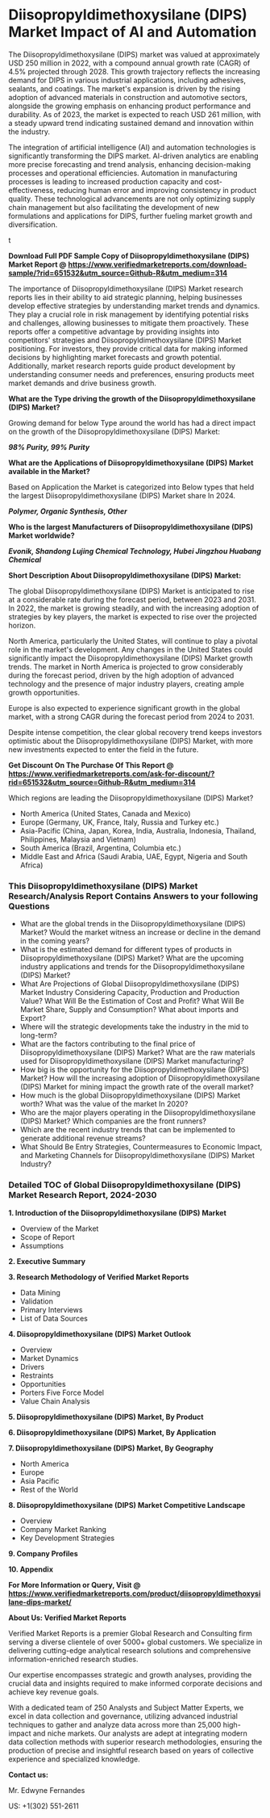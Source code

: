 <meta name="title" content="Global Diisopropyldimethoxysilane (DIPS) Market Impact of AI and Automation"><meta name="description" content="The Diisopropyldimethoxysilane (DIPS) market was valued at approximately USD 250 million in 2022, with a compound annual growth rate (CAGR) of 4.5% projected through 2"><meta name="title" content="Diisopropyldimethoxysilane (DIPS) Market Size, Share, Scope, Trends, Growth, Opportunities, Analysis, Forecast"><h1>Diisopropyldimethoxysilane (DIPS) Market Impact of AI and Automation</h1><p>The Diisopropyldimethoxysilane (DIPS) market was valued at approximately USD 250 million in 2022, with a compound annual growth rate (CAGR) of 4.5% projected through 2028. This growth trajectory reflects the increasing demand for DIPS in various industrial applications, including adhesives, sealants, and coatings. The market's expansion is driven by the rising adoption of advanced materials in construction and automotive sectors, alongside the growing emphasis on enhancing product performance and durability. As of 2023, the market is expected to reach USD 261 million, with a steady upward trend indicating sustained demand and innovation within the industry.</p><p>The integration of artificial intelligence (AI) and automation technologies is significantly transforming the DIPS market. AI-driven analytics are enabling more precise forecasting and trend analysis, enhancing decision-making processes and operational efficiencies. Automation in manufacturing processes is leading to increased production capacity and cost-effectiveness, reducing human error and improving consistency in product quality. These technological advancements are not only optimizing supply chain management but also facilitating the development of new formulations and applications for DIPS, further fueling market growth and diversification.</p>t</p><p id="" class=""><strong>Download Full PDF Sample Copy of Diisopropyldimethoxysilane (DIPS) Market Report @ <a href="https://www.verifiedmarketreports.com/download-sample/?rid=651532&utm_source=Github-R&utm_medium=314" target="_blank">https://www.verifiedmarketreports.com/download-sample/?rid=651532&utm_source=Github-R&utm_medium=314</a></strong></p><p>The importance of&nbsp;Diisopropyldimethoxysilane (DIPS) Market research reports lies in their ability to aid strategic planning, helping businesses develop effective strategies by understanding market trends and dynamics. They play a crucial role in risk management by identifying potential risks and challenges, allowing businesses to mitigate them proactively. These reports offer a competitive advantage by providing insights into competitors' strategies and Diisopropyldimethoxysilane (DIPS) Market positioning. For investors, they provide critical data for making informed decisions by highlighting market forecasts and growth potential. Additionally, market research reports guide product development by understanding consumer needs and preferences, ensuring products meet market demands and drive business growth.</p><p><strong>What are the&nbsp;Type driving the growth of the Diisopropyldimethoxysilane (DIPS) Market?</strong></p><p id="" class="">Growing demand for below Type around the world has had a direct impact on the growth of the Diisopropyldimethoxysilane (DIPS) Market:</p><em><strong>98% Purity, 99% Purity</strong></em></p><strong>What are the&nbsp;Applications&nbsp;of Diisopropyldimethoxysilane (DIPS) Market available in the Market?</strong></p><p id="" class="">Based on Application the Market is categorized into Below types that held the largest Diisopropyldimethoxysilane (DIPS) Market share In 2024.</p><em><strong>Polymer, Organic Synthesis, Other</strong></em></p><strong>Who is the largest Manufacturers of Diisopropyldimethoxysilane (DIPS) Market worldwide?</strong></p><p><em><strong>Evonik, Shandong Lujing Chemical Technology, Hubei Jingzhou Huabang Chemical</strong></em></p><p id="" class=""><strong>Short Description About Diisopropyldimethoxysilane (DIPS) Market:</strong></p><p>The global Diisopropyldimethoxysilane (DIPS) Market is anticipated to rise at a considerable rate during the forecast period, between 2023 and 2031. In 2022, the market is growing steadily, and with the increasing adoption of strategies by key players, the market is expected to rise over the projected horizon.</p><p>North America, particularly the United States, will continue to play a pivotal role in the market's development. Any changes in the United States could significantly impact the Diisopropyldimethoxysilane (DIPS) Market growth trends. The market in North America is projected to grow considerably during the forecast period, driven by the high adoption of advanced technology and the presence of major industry players, creating ample growth opportunities.</p><p>Europe is also expected to experience significant growth in the global market, with a strong CAGR during the forecast period from 2024 to 2031.</p><p>Despite intense competition, the clear global recovery trend keeps investors optimistic about the Diisopropyldimethoxysilane (DIPS) Market, with more new investments expected to enter the field in the future.</p><p id="" class=""><strong>Get Discount On The Purchase Of This Report @ <a href="https://www.verifiedmarketreports.com/ask-for-discount/?rid=651532&utm_source=Github-R&utm_medium=314" target="_blank">https://www.verifiedmarketreports.com/ask-for-discount/?rid=651532&utm_source=Github-R&utm_medium=314</a></strong></p>Which regions are leading the Diisopropyldimethoxysilane (DIPS) Market?</p><ul><li>North America (United States, Canada and Mexico)</li><li>Europe (Germany, UK, France, Italy, Russia and Turkey etc.)</li><li>Asia-Pacific (China, Japan, Korea, India, Australia, Indonesia, Thailand, Philippines, Malaysia and Vietnam)</li><li>South America (Brazil, Argentina, Columbia etc.)</li><li>Middle East and Africa (Saudi Arabia, UAE, Egypt, Nigeria and South Africa)</li></ul><h3 id="" class="">This Diisopropyldimethoxysilane (DIPS) Market Research/Analysis Report Contains Answers to your following Questions</h3><ul><li>What are the global trends in the Diisopropyldimethoxysilane (DIPS) Market? Would the market witness an increase or decline in the demand in the coming years?</li><li>What is the estimated demand for different types of products in Diisopropyldimethoxysilane (DIPS) Market? What are the upcoming industry applications and trends for the Diisopropyldimethoxysilane (DIPS) Market?</li><li>What Are Projections of Global Diisopropyldimethoxysilane (DIPS) Market Industry Considering Capacity, Production and Production Value? What Will Be the Estimation of Cost and Profit? What Will Be Market Share, Supply and Consumption? What about imports and Export?</li><li>Where will the strategic developments take the industry in the mid to long-term?</li><li>What are the factors contributing to the final price of Diisopropyldimethoxysilane (DIPS) Market? What are the raw materials used for Diisopropyldimethoxysilane (DIPS) Market manufacturing?</li><li>How big is the opportunity for the Diisopropyldimethoxysilane (DIPS) Market? How will the increasing adoption of Diisopropyldimethoxysilane (DIPS) Market for mining impact the growth rate of the overall market?</li><li>How much is the global Diisopropyldimethoxysilane (DIPS) Market worth? What was the value of the market In 2020?</li><li>Who are the major players operating in the Diisopropyldimethoxysilane (DIPS) Market? Which companies are the front runners?</li><li>Which are the recent industry trends that can be implemented to generate additional revenue streams?</li><li>What Should Be Entry Strategies, Countermeasures to Economic Impact, and Marketing Channels for Diisopropyldimethoxysilane (DIPS) Market Industry?</li></ul><h3 id="" class="">Detailed TOC of Global Diisopropyldimethoxysilane (DIPS) Market Research Report, 2024-2030</h3><p id="" class=""><strong>1. Introduction of the Diisopropyldimethoxysilane (DIPS) Market</strong></p><ul><li>Overview of the Market</li><li>Scope of Report</li><li>Assumptions</li></ul><p id="" class=""><strong>2. Executive Summary</strong></p><p id="" class=""><strong>3. Research Methodology of Verified Market Reports</strong></p><ul><li>Data Mining</li><li>Validation</li><li>Primary Interviews</li><li>List of Data Sources</li></ul><p id="" class=""><strong>4. Diisopropyldimethoxysilane (DIPS) Market Outlook</strong></p><ul><li>Overview</li><li>Market Dynamics</li><li>Drivers</li><li>Restraints</li><li>Opportunities</li><li>Porters Five Force Model</li><li>Value Chain Analysis</li></ul><p id="" class=""><strong>5. Diisopropyldimethoxysilane (DIPS) Market, By Product</strong></p><p id="" class=""><strong>6. Diisopropyldimethoxysilane (DIPS) Market, By Application</strong></p><p id="" class=""><strong>7. Diisopropyldimethoxysilane (DIPS) Market, By Geography</strong></p><ul><li>North America</li><li>Europe</li><li>Asia Pacific</li><li>Rest of the World</li></ul><p id="" class=""><strong>8. Diisopropyldimethoxysilane (DIPS) Market Competitive Landscape</strong></p><ul><li>Overview</li><li>Company Market Ranking</li><li>Key Development Strategies</li></ul><p id="" class=""><strong>9. Company Profiles</strong></p><p id="" class=""><strong>10. Appendix</strong></p><p id="" class=""><strong>For More Information or Query, Visit @ <a href="https://www.verifiedmarketreports.com/product/diisopropyldimethoxysilane-dips-market/" target="_blank">https://www.verifiedmarketreports.com/product/diisopropyldimethoxysilane-dips-market/</a></strong></p><p id="" class=""><strong>About Us: Verified Market Reports</strong></p><p id="" class="">Verified Market Reports is a premier Global Research and Consulting firm serving a diverse clientele of over 5000+ global customers. We specialize in delivering cutting-edge analytical research solutions and comprehensive information-enriched research studies.</p><p id="" class="">Our expertise encompasses strategic and growth analyses, providing the crucial data and insights required to make informed corporate decisions and achieve key revenue goals.</p><p id="" class="">With a dedicated team of 250 Analysts and Subject Matter Experts, we excel in data collection and governance, utilizing advanced industrial techniques to gather and analyze data across more than 25,000 high-impact and niche markets. Our analysts are adept at integrating modern data collection methods with superior research methodologies, ensuring the production of precise and insightful research based on years of collective experience and specialized knowledge.</p><p id="" class=""><strong>Contact us:</strong></p><p id="" class="">Mr. Edwyne Fernandes</p><p id="" class="">US: +1(302) 551-2611</p>
